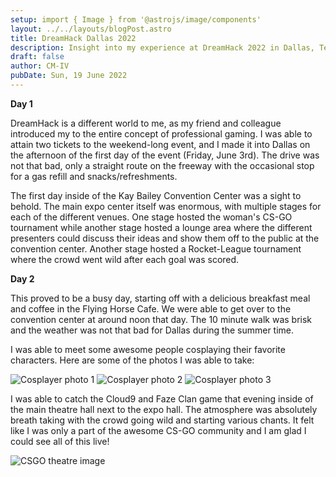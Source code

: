 ```yaml
---
setup: import { Image } from '@astrojs/image/components'
layout: ../../layouts/blogPost.astro
title: DreamHack Dallas 2022
description: Insight into my experience at DreamHack 2022 in Dallas, Texas.
draft: false
author: CM-IV
pubDate: Sun, 19 June 2022
---
```

**Day 1**

DreamHack is a different world to me, as my friend and colleague introduced my to the entire concept of  professional gaming.  I was able to attain two tickets to the weekend-long event, and I made it into Dallas on the afternoon of the first day of the event (Friday, June 3rd).  The drive was not that bad, only a straight route on the freeway with the occasional stop for a gas refill and snacks/refreshments.

The first day inside of the Kay Bailey Convention Center was a sight to behold.  The main expo center itself was enormous, with multiple stages for each of the different venues.  One stage hosted the woman's CS-GO tournament while another stage hosted a lounge area where the different presenters could discuss their ideas and show them off to the public at the convention center.  Another stage hosted a Rocket-League tournament where the crowd went wild after each goal was scored.

**Day 2**

This proved to be a busy day, starting off with a delicious breakfast meal and coffee in the Flying Horse Cafe.  We were able to get over to the convention center at around noon that day.  The 10 minute walk was brisk and the weather was not that bad for Dallas during the summer time.

I was able to meet some awesome people cosplaying their favorite characters.  Here are some of the photos I was able to take:

<Image class="image" src="https://ik.imagekit.io/xbkhabiqcy9/img/IMG_20220604_171802-min_CiPPtFfF-.webp?ik-sdk-version=javascript-1.4.3&updatedAt=1655666395031" width={860} height={392} alt="Cosplayer photo 1" />

<Image class="image" src="https://ik.imagekit.io/xbkhabiqcy9/img/IMG_20220604_151127-min_ihEIeeubQ.webp?ik-sdk-version=javascript-1.4.3&updatedAt=1655666395259" width={860} height={392} alt="Cosplayer photo 2" />

<Image class="image" src="https://ik.imagekit.io/xbkhabiqcy9/img/IMG_20220604_142939-min_Pg4oALlEU.webp?ik-sdk-version=javascript-1.4.3&updatedAt=1655666395428" width={860} height={392} alt="Cosplayer photo 3" />

I was able to catch the Cloud9 and Faze Clan game that evening inside of the main theatre hall next to the expo hall.  The atmosphere was absolutely breath taking with the crowd going wild and starting various chants.  It felt like I was only a part of the awesome CS-GO community and I am glad I could see all of this live!

<img class="image" src="https://ik.imagekit.io/xbkhabiqcy9/img/IMG_20220603_183524-min_cXkBJOO3u.webp?ik-sdk-version=javascript-1.4.3&updatedAt=1655666395461" alt="CSGO theatre image" />